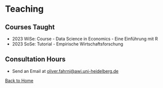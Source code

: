 # Teaching

## Courses Taught
- 2023 WiSe: Course - Data Science in Economics - Eine Einführung mit R
- 2023 SoSe: Tutorial - Empirische Wirtschaftsforschung

## Consultation Hours
- Send an Email at oliver.fahrni@awi.uni-heidelberg.de

[Back to Home](index.md)
